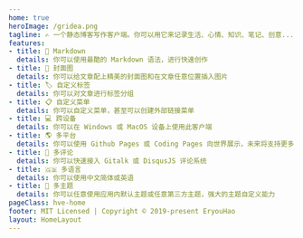 ```yaml
---
home: true
heroImage: /gridea.png
tagline: ✍️ 一个静态博客写作客户端。你可以用它来记录生活、心情、知识、笔记、创意...
features:
- title: 📝 Markdown
  details: 你可以使用最酷的 Markdown 语法，进行快速创作
- title: 🌉 封面图
  details: 你可以给文章配上精美的封面图和在文章任意位置插入图片
- title: 🏷️ 自定义标签
  details: 你可以对文章进行标签分组
- title: 📋 自定义菜单
  details: 你可以自定义菜单，甚至可以创建外部链接菜单
- title: 💻 跨设备
  details: 你可以在 Windows 或 MacOS 设备上使用此客户端
- title: 🌎 多平台
  details: 你可以使用 Github Pages 或 Coding Pages 向世界展示，未来将支持更多平台
- title: 💬 多评论
  details: 你可以快速接入 Gitalk 或 DisqusJS 评论系统
- title: 🇬🇧 多语言
  details: 你可以使用中文简体或英语
- title: 🌁 多主题
  details: 你可以任意使用应用内默认主题或任意第三方主题，强大的主题自定义能力
pageClass: hve-home
footer: MIT Licensed | Copyright © 2019-present EryouHao
layout: HomeLayout
---
```

<div>
  <Home-Index></Home-Index>
</div>
